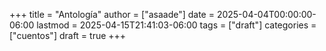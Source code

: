 +++
title = "Antología"
author = ["asaade"]
date = 2025-04-04T00:00:00-06:00
lastmod = 2025-04-15T21:41:03-06:00
tags = ["draft"]
categories = ["cuentos"]
draft = true
+++
